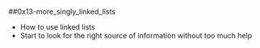 ##0x13-more_singly_linked_lists
- How to use linked lists
- Start to look for the right source of information without too much help
